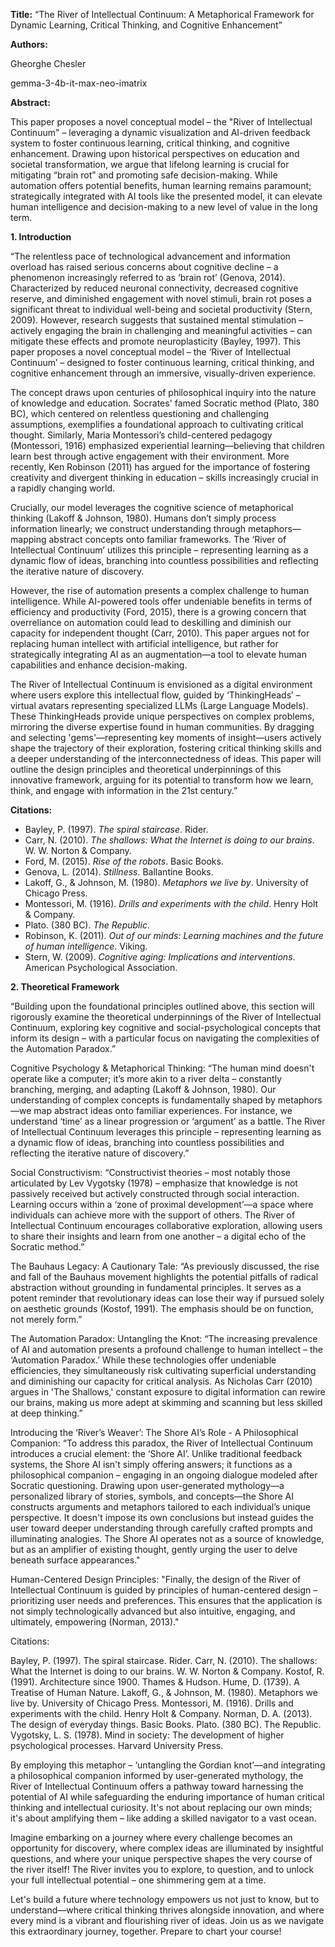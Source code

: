 **Title:** “The River of Intellectual Continuum: A Metaphorical Framework for Dynamic Learning, Critical Thinking, and Cognitive Enhancement”

**Authors:**

Gheorghe Chesler

gemma-3-4b-it-max-neo-imatrix

**Abstract:**

This paper proposes a novel conceptual model – the "River of Intellectual Continuum" – leveraging a dynamic visualization and AI-driven feedback system to foster continuous learning, critical thinking, and cognitive enhancement. Drawing upon historical perspectives on education and societal transformation, we argue that lifelong learning is crucial for mitigating “brain rot” and promoting safe decision-making. While automation offers potential benefits, human learning remains paramount; strategically integrated with AI tools like the presented model, it can elevate human intelligence and decision-making to a new level of value in the long term.

**1. Introduction**

“The relentless pace of technological advancement and information overload has raised serious concerns about cognitive decline – a phenomenon increasingly referred to as ‘brain rot’ (Genova, 2014). Characterized by reduced neuronal connectivity, decreased cognitive reserve, and diminished engagement with novel stimuli, brain rot poses a significant threat to individual well-being and societal productivity (Stern, 2009). However, research suggests that sustained mental stimulation – actively engaging the brain in challenging and meaningful activities – can mitigate these effects and promote neuroplasticity (Bayley, 1997). This paper proposes a novel conceptual model – the ‘River of Intellectual Continuum’ – designed to foster continuous learning, critical thinking, and cognitive enhancement through an immersive, visually-driven experience.

The concept draws upon centuries of philosophical inquiry into the nature of knowledge and education. Socrates' famed Socratic method (Plato, 380 BC), which centered on relentless questioning and challenging assumptions, exemplifies a foundational approach to cultivating critical thought. Similarly, Maria Montessori’s child-centered pedagogy (Montessori, 1916) emphasized experiential learning—believing that children learn best through active engagement with their environment. More recently, Ken Robinson (2011) has argued for the importance of fostering creativity and divergent thinking in education – skills increasingly crucial in a rapidly changing world.

Crucially, our model leverages the cognitive science of metaphorical thinking (Lakoff & Johnson, 1980).  Humans don’t simply process information linearly; we construct understanding through metaphors—mapping abstract concepts onto familiar frameworks. The ‘River of Intellectual Continuum’ utilizes this principle – representing learning as a dynamic flow of ideas, branching into countless possibilities and reflecting the iterative nature of discovery.

However, the rise of automation presents a complex challenge to human intelligence. While AI-powered tools offer undeniable benefits in terms of efficiency and productivity (Ford, 2015), there is a growing concern that overreliance on automation could lead to deskilling and diminish our capacity for independent thought (Carr, 2010).  This paper argues not for replacing human intellect with artificial intelligence, but rather for strategically integrating AI as an augmentation—a tool to elevate human capabilities and enhance decision-making.

The River of Intellectual Continuum is envisioned as a digital environment where users explore this intellectual flow, guided by ‘ThinkingHeads’ – virtual avatars representing specialized LLMs (Large Language Models). These ThinkingHeads provide unique perspectives on complex problems, mirroring the diverse expertise found in human communities.  By dragging and selecting 'gems'—representing key moments of insight—users actively shape the trajectory of their exploration, fostering critical thinking skills and a deeper understanding of the interconnectedness of ideas. This paper will outline the design principles and theoretical underpinnings of this innovative framework, arguing for its potential to transform how we learn, think, and engage with information in the 21st century.”

**Citations:**

*   Bayley, P. (1997). *The spiral staircase*. Rider.
*   Carr, N. (2010). *The shallows: What the Internet is doing to our brains*. W. W. Norton & Company.
*   Ford, M. (2015). *Rise of the robots*. Basic Books.
*   Genova, L. (2014). *Stillness*. Ballantine Books.
*   Lakoff, G., & Johnson, M. (1980). *Metaphors we live by*. University of Chicago Press.
*   Montessori, M. (1916). *Drills and experiments with the child*. Henry Holt & Company.
*   Plato. (380 BC). *The Republic*.
*   Robinson, K. (2011). *Out of our minds: Learning machines and the future of human intelligence*. Viking.
* Stern, W. (2009). *Cognitive aging: Implications and interventions*. American Psychological Association.


**2. Theoretical Framework**

“Building upon the foundational principles outlined above, this section will rigorously examine the theoretical underpinnings of the River of Intellectual Continuum, exploring key cognitive and social-psychological concepts that inform its design – with a particular focus on navigating the complexities of the Automation Paradox.”

Cognitive Psychology & Metaphorical Thinking: “The human mind doesn't operate like a computer; it’s more akin to a river delta – constantly branching, merging, and adapting (Lakoff & Johnson, 1980). Our understanding of complex concepts is fundamentally shaped by metaphors—we map abstract ideas onto familiar experiences. For instance, we understand ‘time’ as a linear progression or ‘argument’ as a battle. The River of Intellectual Continuum leverages this principle – representing learning as a dynamic flow of ideas, branching into countless possibilities and reflecting the iterative nature of discovery.”

Social Constructivism: “Constructivist theories – most notably those articulated by Lev Vygotsky (1978) – emphasize that knowledge is not passively received but actively constructed through social interaction. Learning occurs within a ‘zone of proximal development’—a space where individuals can achieve more with the support of others. The River of Intellectual Continuum encourages collaborative exploration, allowing users to share their insights and learn from one another – a digital echo of the Socratic method.”

The Bauhaus Legacy: A Cautionary Tale: “As previously discussed, the rise and fall of the Bauhaus movement highlights the potential pitfalls of radical abstraction without grounding in fundamental principles. It serves as a potent reminder that revolutionary ideas can lose their way if pursued solely on aesthetic grounds (Kostof, 1991). The emphasis should be on function, not merely form.”

The Automation Paradox: Untangling the Knot: “The increasing prevalence of AI and automation presents a profound challenge to human intellect – the ‘Automation Paradox.’ While these technologies offer undeniable efficiencies, they simultaneously risk cultivating superficial understanding and diminishing our capacity for critical analysis. As Nicholas Carr (2010) argues in 'The Shallows,' constant exposure to digital information can rewire our brains, making us more adept at skimming and scanning but less skilled at deep thinking.”

Introducing the ‘River’s Weaver’: The Shore AI’s Role - A Philosophical Companion: “To address this paradox, the River of Intellectual Continuum introduces a crucial element: the ‘Shore AI’. Unlike traditional feedback systems, the Shore AI isn't simply offering answers; it functions as a philosophical companion – engaging in an ongoing dialogue modeled after Socratic questioning. Drawing upon user-generated mythology—a personalized library of stories, symbols, and concepts—the Shore AI constructs arguments and metaphors tailored to each individual’s unique perspective. It doesn't impose its own conclusions but instead guides the user toward deeper understanding through carefully crafted prompts and illuminating analogies. The Shore AI operates not as a source of knowledge, but as an amplifier of existing thought, gently urging the user to delve beneath surface appearances."

Human-Centered Design Principles: "Finally, the design of the River of Intellectual Continuum is guided by principles of human-centered design – prioritizing user needs and preferences. This ensures that the application is not simply technologically advanced but also intuitive, engaging, and ultimately, empowering (Norman, 2013)."

Citations:

Bayley, P. (1997). The spiral staircase. Rider.
Carr, N. (2010). The shallows: What the Internet is doing to our brains. W. W. Norton & Company.
Kostof, R. (1991). Architecture since 1900. Thames & Hudson.
Hume, D. (1739). A Treatise of Human Nature.
Lakoff, G., & Johnson, M. (1980). Metaphors we live by. University of Chicago Press.
Montessori, M. (1916). Drills and experiments with the child. Henry Holt & Company.
Norman, D. A. (2013). The design of everyday things. Basic Books.
Plato. (380 BC). The Republic.
Vygotsky, L. S. (1978). Mind in society: The development of higher psychological processes. Harvard University Press.

By employing this metaphor – ‘untangling the Gordian knot’—and integrating a philosophical companion informed by user-generated mythology, the River of Intellectual Continuum offers a pathway toward harnessing the potential of AI while safeguarding the enduring importance of human critical thinking and intellectual curiosity.  It's not about replacing our own minds; it's about amplifying them – like adding a skilled navigator to a vast ocean.

Imagine embarking on a journey where every challenge becomes an opportunity for discovery, where complex ideas are illuminated by insightful questions, and where your unique perspective shapes the very course of the river itself!  The River invites you to explore, to question, and to unlock your full intellectual potential – one shimmering gem at a time.

Let's build a future where technology empowers us not just to know, but to understand—where critical thinking thrives alongside innovation, and where every mind is a vibrant and flourishing river of ideas.  Join us as we navigate this extraordinary journey, together. Prepare to chart your course! 
